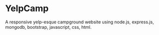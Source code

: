 # YelpCamp
A responsive yelp-esque campground website using node.js, express.js, mongodb, bootstrap, javascript, css, html.
